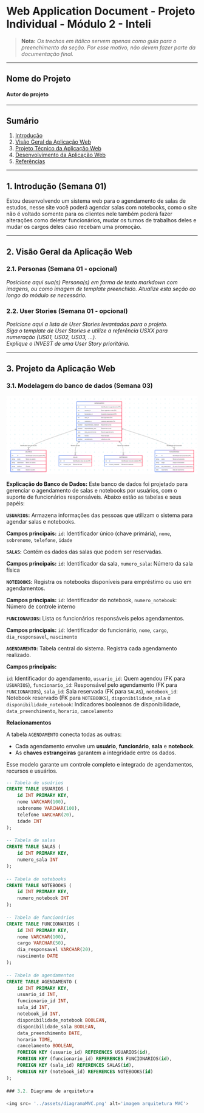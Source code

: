 # Web Application Document - Projeto Individual - Módulo 2 - Inteli

> **Nota:** *Os trechos em itálico servem apenas como guia para o preenchimento da seção. Por esse motivo, não devem fazer parte da documentação final.*

---

## Nome do Projeto

#### Autor do projeto

---

## Sumário

1. [Introdução](#introducao)  
2. [Visão Geral da Aplicação Web](#visao-geral)  
3. [Projeto Técnico da Aplicação Web](#projeto-tecnico)  
4. [Desenvolvimento da Aplicação Web](#desenvolvimento)  
5. [Referências](#referencias)  

---

## <a name="introducao"></a>1. Introdução (Semana 01)

Estou desenvolvendo um sistema web para o agendamento de salas de estudos, nesse site você poderá agendar salas com notebooks, como o site não é voltado somente para os clientes nele também poderá fazer alterações como deletar funcionários, mudar os turnos de trabalhos deles e mudar os cargos deles caso recebam uma promoção.

---

## <a name="visao-geral"></a>2. Visão Geral da Aplicação Web

### 2.1. Personas (Semana 01 - opcional)

*Posicione aqui sua(s) Persona(s) em forma de texto markdown com imagens, ou como imagem de template preenchido. Atualize esta seção ao longo do módulo se necessário.*

### 2.2. User Stories (Semana 01 - opcional)

*Posicione aqui a lista de User Stories levantadas para o projeto.*  
*Siga o template de User Stories e utilize a referência USXX para numeração (US01, US02, US03, ...).*  
*Explique o INVEST de uma User Story prioritária.*

---

## <a name="\projeto-tecnico"></a>3. Projeto da Aplicação Web

### 3.1. Modelagem do banco de dados (Semana 03)

<img src= '../assets/dbImage.png' alt='imagem database'>

**Explicação do Banco de Dados:**
Este banco de dados foi projetado para gerenciar o agendamento de salas e notebooks por usuários, com o suporte de funcionários responsáveis. Abaixo estão as tabelas e seus papéis:


**`USUARIOS`:**
Armazena informações das pessoas que utilizam o sistema para agendar salas e notebooks.

**Campos principais:** `id`: Identificador único (chave primária), `nome`, `sobrenome`, `telefone`, `idade`


**`SALAS`:**
Contém os dados das salas que podem ser reservadas.

**Campos principais:** `id`: Identificador da sala, `numero_sala`: Número da sala física


**`NOTEBOOKS`:**
Registra os notebooks disponíveis para empréstimo ou uso em agendamentos.

**Campos principais:** `id`: Identificador do notebook, `numero_notebook`: Número de controle interno


**`FUNCIONARIOS`:**
Lista os funcionários responsáveis pelos agendamentos.

**Campos principais:**
`id`: Identificador do funcionário, `nome`, `cargo`, `dia_responsavel`, `nascimento`


**`AGENDAMENTO`:**
Tabela central do sistema. Registra cada agendamento realizado.

**Campos principais:**

`id`: Identificador do agendamento, `usuario_id`: Quem agendou (FK para `USUARIOS`), `funcionario_id`: Responsável pelo agendamento (FK para `FUNCIONARIOS`), `sala_id`: Sala reservada (FK para `SALAS`), `notebook_id`: Notebook reservado (FK para `NOTEBOOKS`), `disponibilidade_sala` e `disponibilidade_notebook`: Indicadores booleanos de disponibilidade, `data_preenchimento`, `horario`, `cancelamento`


**Relacionamentos**

A tabela `AGENDAMENTO` conecta todas as outras:
- Cada agendamento envolve um **usuário**, **funcionário**, **sala** e **notebook**.
- As **chaves estrangeiras** garantem a integridade entre os dados.

Esse modelo garante um controle completo e integrado de agendamentos, recursos e usuários.

```sql
-- Tabela de usuários
CREATE TABLE USUARIOS (
    id INT PRIMARY KEY,
    nome VARCHAR(100),
    sobrenome VARCHAR(100),
    telefone VARCHAR(20),
    idade INT
);

-- Tabela de salas
CREATE TABLE SALAS (
    id INT PRIMARY KEY,
    numero_sala INT
);

-- Tabela de notebooks
CREATE TABLE NOTEBOOKS (
    id INT PRIMARY KEY,
    numero_notebook INT
);

-- Tabela de funcionários
CREATE TABLE FUNCIONARIOS (
    id INT PRIMARY KEY,
    nome VARCHAR(100),
    cargo VARCHAR(50),
    dia_responsavel VARCHAR(20),
    nascimento DATE
);

-- Tabela de agendamentos
CREATE TABLE AGENDAMENTO (
    id INT PRIMARY KEY,
    usuario_id INT,
    funcionario_id INT,
    sala_id INT,
    notebook_id INT,
    disponibilidade_notebook BOOLEAN,
    disponibilidade_sala BOOLEAN,
    data_preenchimento DATE,
    horario TIME,
    cancelamento BOOLEAN,
    FOREIGN KEY (usuario_id) REFERENCES USUARIOS(id),
    FOREIGN KEY (funcionario_id) REFERENCES FUNCIONARIOS(id),
    FOREIGN KEY (sala_id) REFERENCES SALAS(id),
    FOREIGN KEY (notebook_id) REFERENCES NOTEBOOKS(id)
);

### 3.2. Diagrama de arquitetura

<img src= '../assets/diagramaMVC.png' alt='imagem arquitetura MVC'>